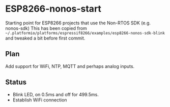 # ESP8266-nonos-start

Starting point for ESP8266 projects that use the Non-RTOS SDK (e.g. nonos-sdk) This has been copied from `~/.platformio/platforms/espressif8266/examples/esp8266-nonos-sdk-blink` and tweaked a bit before first commit.

## Plan

Add support for WiFi, NTP, MQTT and perhaps analog inputs.

## Status 

* Blink LED, on 0.5ms and off for 499.5ms.
* Establish WiFi connection
